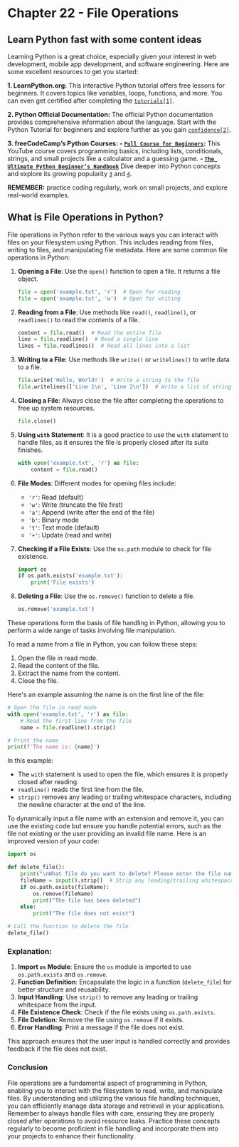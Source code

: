 # Chapter 22 - File Operations

## Learn Python fast with some content ideas

Learning Python is a great choice, especially given your interest in web development, mobile app development, and software engineering. Here are some excellent resources to get you started:

**1. LearnPython.org:** This interactive Python tutorial offers free lessons for beginners. It covers topics like variables, loops, functions, and more. You can even get certified after completing the [`tutorials[1]`](https://www.learnpython.org/).

**2. Python Official Documentation:** The official Python documentation provides comprehensive information about the language. Start with the Python Tutorial for beginners and explore further as you gain [`confidence[2]`](https://stackoverflow.com/questions/70577/best-online-resource-to-learn-python).

**3. freeCodeCamp’s Python Courses:**
**- [`Full Course for Beginners`](https://www.freecodecamp.org/news/learn-python-free-python-courses-for-beginners/):** This YouTube course covers programming basics, including lists, conditionals, strings, and small projects like a calculator and a guessing game.
**- [`The Ultimate Python Beginner’s Handbook`](https://www.freecodecamp.org/news/the-python-guide-for-beginners/)** Dive deeper into Python concepts and explore its growing popularity [`3`](https://www.freecodecamp.org/news/learn-python-free-python-courses-for-beginners/) and [`4`](https://www.freecodecamp.org/news/the-python-guide-for-beginners/).

**REMEMBER:** practice coding regularly, work on small projects, and explore real-world examples.

## What is File Operations in Python?

File operations in Python refer to the various ways you can interact with files on your filesystem using Python. This includes reading from files, writing to files, and manipulating file metadata. Here are some common file operations in Python:

1. **Opening a File**: Use the `open()` function to open a file. It returns a file object.

   ```python
   file = open('example.txt', 'r')  # Open for reading
   file = open('example.txt', 'w')  # Open for writing
   ```

2. **Reading from a File**: Use methods like `read()`, `readline()`, or `readlines()` to read the contents of a file.

   ```python
   content = file.read()  # Read the entire file
   line = file.readline()  # Read a single line
   lines = file.readlines()  # Read all lines into a list
   ```

3. **Writing to a File**: Use methods like `write()` or `writelines()` to write data to a file.

   ```python
   file.write('Hello, World!')  # Write a string to the file
   file.writelines(['Line 1\n', 'Line 2\n'])  # Write a list of strings to the file
   ```

4. **Closing a File**: Always close the file after completing the operations to free up system resources.

   ```python
   file.close()
   ```

5. **Using `with` Statement**: It is a good practice to use the `with` statement to handle files, as it ensures the file is properly closed after its suite finishes.

   ```python
   with open('example.txt', 'r') as file:
       content = file.read()
   ```

6. **File Modes**: Different modes for opening files include:

   - `'r'`: Read (default)
   - `'w'`: Write (truncate the file first)
   - `'a'`: Append (write after the end of the file)
   - `'b'`: Binary mode
   - `'t'`: Text mode (default)
   - `'+'`: Update (read and write)

7. **Checking if a File Exists**: Use the `os.path` module to check for file existence.

   ```python
   import os
   if os.path.exists('example.txt'):
       print('File exists')
   ```

8. **Deleting a File**: Use the `os.remove()` function to delete a file.
   ```python
   os.remove('example.txt')
   ```

These operations form the basis of file handling in Python, allowing you to perform a wide range of tasks involving file manipulation.

To read a name from a file in Python, you can follow these steps:

1. Open the file in read mode.
2. Read the content of the file.
3. Extract the name from the content.
4. Close the file.

Here's an example assuming the name is on the first line of the file:

```python
# Open the file in read mode
with open('example.txt', 'r') as file:
    # Read the first line from the file
    name = file.readline().strip()

# Print the name
print(f'The name is: {name}')
```

In this example:

- The `with` statement is used to open the file, which ensures it is properly closed after reading.
- `readline()` reads the first line from the file.
- `strip()` removes any leading or trailing whitespace characters, including the newline character at the end of the line.

To dynamically input a file name with an extension and remove it, you can use the existing code but ensure you handle potential errors, such as the file not existing or the user providing an invalid file name. Here is an improved version of your code:

```python
import os

def delete_file():
    print("\nWhat file do you want to delete? Please enter the file name with extension: \n")
    fileName = input().strip()  # Strip any leading/trailing whitespace
    if os.path.exists(fileName):
        os.remove(fileName)
        print("The file has been deleted")
    else:
        print("The file does not exist")

# Call the function to delete the file
delete_file()
```

### Explanation:

1. **Import `os` Module**: Ensure the `os` module is imported to use `os.path.exists` and `os.remove`.
2. **Function Definition**: Encapsulate the logic in a function (`delete_file`) for better structure and reusability.
3. **Input Handling**: Use `strip()` to remove any leading or trailing whitespace from the input.
4. **File Existence Check**: Check if the file exists using `os.path.exists`.
5. **File Deletion**: Remove the file using `os.remove` if it exists.
6. **Error Handling**: Print a message if the file does not exist.

This approach ensures that the user input is handled correctly and provides feedback if the file does not exist.

### Conclusion

File operations are a fundamental aspect of programming in Python, enabling you to interact with the filesystem to read, write, and manipulate files. By understanding and utilizing the various file handling techniques, you can efficiently manage data storage and retrieval in your applications. Remember to always handle files with care, ensuring they are properly closed after operations to avoid resource leaks. Practice these concepts regularly to become proficient in file handling and incorporate them into your projects to enhance their functionality.


